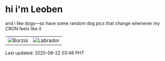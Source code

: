 # hi i'm Leoben

and i like dogs—so have some random dog pics that change whenever my CRON feels like it

|  |  |
|--------|----------|
| ![Borzoi](https://random-dog-vercel.vercel.app/api/random-borzoi?v=1755805694) | ![Labrador](https://random-dog-vercel.vercel.app/api/random-labrador?v=1755805694) |

Last updated: 2025-08-22 03:48 PHT
